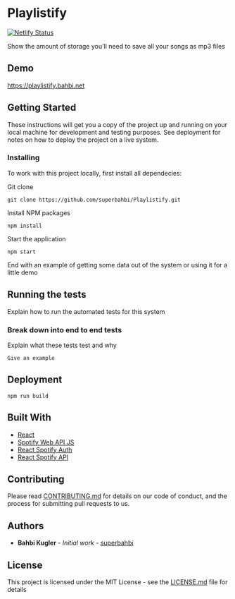 # Playlistify
[![Netlify Status](https://api.netlify.com/api/v1/badges/55e29423-f3a8-4462-b9e7-fa8b148f003e/deploy-status)](https://app.netlify.com/sites/peppy-elf-212874/deploys)

Show the amount of storage you'll need to save all your songs as mp3 files

## Demo 
https://playlistify.bahbi.net

## Getting Started

These instructions will get you a copy of the project up and running on your local machine for development and testing purposes. See deployment for notes on how to deploy the project on a live system.

### Installing

To work with this project locally, first install all dependecies:

Git clone

```
git clone https://github.com/superbahbi/Playlistify.git
```

Install NPM packages

```
npm install 
```
Start the application

```
npm start 
```

End with an example of getting some data out of the system or using it for a little demo

## Running the tests

Explain how to run the automated tests for this system

### Break down into end to end tests

Explain what these tests test and why

```
Give an example
```

## Deployment

```
npm run build
```

## Built With

* [React](https://reactjs.org/)
* [Spotify Web API JS](https://github.com/JMPerez/spotify-web-api-js) 
* [React Spotify Auth](https://github.com/kevin51jiang/react-spotify-auth)
* [React Spotify API](https://github.com/idanlo/react-spotify-api)
## Contributing

Please read [CONTRIBUTING.md](https://gist.github.com/PurpleBooth/b24679402957c63ec426) for details on our code of conduct, and the process for submitting pull requests to us.

## Authors

* **Bahbi Kugler** - *Initial work* - [superbahbi](https://github.com/superbahbi)


## License

This project is licensed under the MIT License - see the [LICENSE.md](LICENSE.md) file for details

